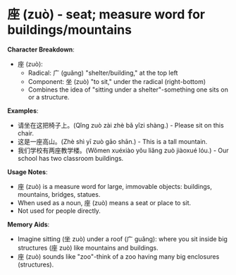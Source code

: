 # **座 (zuò) - seat; measure word for buildings/mountains**

**Character Breakdown**:  
- 座 (zuò):
  - Radical: 广 (guǎng) "shelter/building," at the top left
  - Component: 坐 (zuò) "to sit," under the radical (right-bottom)
  - Combines the idea of "sitting under a shelter"-something one sits on or a structure.

**Examples**:  
- 请坐在这把椅子上。(Qǐng zuò zài zhè bǎ yǐzi shàng.) - Please sit on this chair.  
- 这是一座高山。(Zhè shì yī zuò gāo shān.) - This is a tall mountain.  
- 我们学校有两座教学楼。(Wǒmen xuéxiào yǒu liǎng zuò jiàoxué lóu.) - Our school has two classroom buildings.

**Usage Notes**:  
- 座 (zuò) is a measure word for large, immovable objects: buildings, mountains, bridges, statues.  
- When used as a noun, 座 (zuò) means a seat or place to sit.  
- Not used for people directly.

**Memory Aids**:  
- Imagine sitting (坐 zuò) under a roof (广 guǎng): where you sit inside big structures (座 zuò) like mountains and buildings.  
- 座 (zuò) sounds like "zoo"-think of a zoo having many big enclosures (structures).